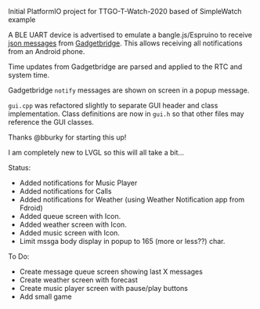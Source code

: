 Initial PlatformIO project for TTGO-T-Watch-2020 based of SimpleWatch example

A BLE UART device is advertised to emulate a bangle.js/Espruino to receive [json messages](https://www.espruino.com/Gadgetbridge) from [Gadgetbridge](https://gadgetbridge.org/). This allows receiving all notifications from an Android phone.

Time updates from Gadgetbridge are parsed and applied to the RTC and system time.

Gadgetbridge `notify` messages are shown on screen in a popup message.

`gui.cpp` was refactored slightly to separate GUI header and class implementation. Class definitions are now in `gui.h` so that other files may reference the GUI classes.

Thanks @bburky for starting this up!

I am completely new to LVGL so this will all take a bit...

Status:
- Added notifications for Music Player
- Added notifications for Calls
- Added notifications for Weather (using Weather Notification app from Fdroid)
- Added queue screen with Icon.
- Added weather screen with Icon.
- Added music screen with Icon.
- Limit mssga body display in popup to 165 (more or less??) char.

To Do:
- Create message queue screen showing last X messages
- Create weather screen with forecast
- Create music player screen with pause/play buttons
- Add small game

